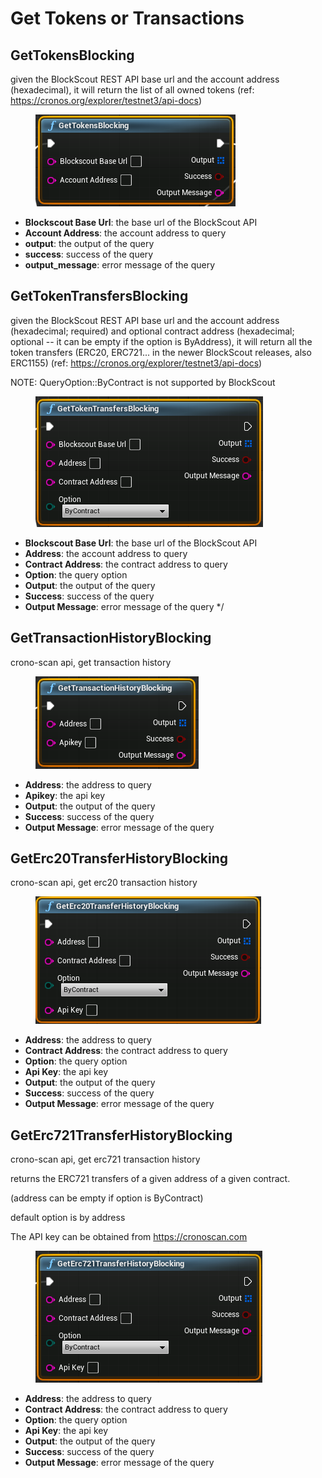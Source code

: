 # Get Tokens or Transactions

## GetTokensBlocking

given the BlockScout REST API base url and the account address (hexadecimal), it will return the list of all owned tokens (ref: https://cronos.org/explorer/testnet3/api-docs)

<figure><img src="../../../.gitbook/assets/image (19) (2).png" alt=""><figcaption></figcaption></figure>

* **Blockscout Base Url**: the base url of the BlockScout API
* **Account Address**: the account address to query
* **output**: the output of the query
* **success**: success of the query
* **output\_message**: error message of the query

## GetTokenTransfersBlocking

given the BlockScout REST API base url and the account address (hexadecimal; required) and optional contract address (hexadecimal; optional -- it can be empty if the option is ByAddress), it will return all the token transfers (ERC20, ERC721... in the newer BlockScout releases, also ERC1155) (ref: https://cronos.org/explorer/testnet3/api-docs)

NOTE: QueryOption::ByContract is not supported by BlockScout

<figure><img src="../../../.gitbook/assets/image (26).png" alt=""><figcaption></figcaption></figure>

* **Blockscout Base Url**: the base url of the BlockScout API
* **Address**: the account address to query
* **Contract Address**: the contract address to query
* **Option**: the query option
* **Output**: the output of the query
* **Success**: success of the query
* **Output Message**: error message of the query \*/

## GetTransactionHistoryBlocking

crono-scan api, get transaction history

<figure><img src="../../../.gitbook/assets/image (15) (2).png" alt=""><figcaption></figcaption></figure>

* **Address**: the address to query
* **Apikey**: the api key
* **Output**: the output of the query
* **Success**: success of the query
* **Output Message**: error message of the query

## GetErc20TransferHistoryBlocking

crono-scan api, get erc20 transaction history

<figure><img src="../../../.gitbook/assets/image (25).png" alt=""><figcaption></figcaption></figure>

* **Address**: the address to query
* **Contract Address**: the contract address to query
* **Option**: the query option
* **Api Key**: the api key
* **Output**: the output of the query
* **Success**: success of the query
* **Output Message**: error message of the query

## GetErc721TransferHistoryBlocking

crono-scan api, get erc721 transaction history

returns the ERC721 transfers of a given address of a given contract.

(address can be empty if option is ByContract)

default option is by address

The API key can be obtained from https://cronoscan.com

<figure><img src="../../../.gitbook/assets/image (14) (2).png" alt=""><figcaption></figcaption></figure>

* **Address**: the address to query
* **Contract Address**: the contract address to query
* **Option**: the query option
* **Api Key**: the api key
* **Output**: the output of the query
* **Success**: success of the query
* **Output Message**: error message of the query

